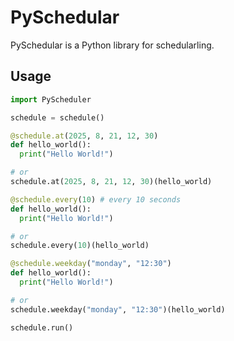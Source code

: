 # PySchedular

PySchedular is a Python library for schedularling.

## Usage

```python
import PyScheduler

schedule = schedule()

@schedule.at(2025, 8, 21, 12, 30)
def hello_world():
  print("Hello World!")

# or
schedule.at(2025, 8, 21, 12, 30)(hello_world)

@schedule.every(10) # every 10 seconds
def hello_world():
  print("Hello World!")

# or
schedule.every(10)(hello_world)

@schedule.weekday("monday", "12:30")
def hello_world():
  print("Hello World!")

# or
schedule.weekday("monday", "12:30")(hello_world)

schedule.run()
```
